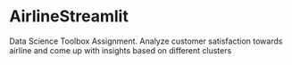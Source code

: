 # AirlineStreamlit
Data Science Toolbox Assignment. Analyze customer satisfaction towards airline and come up with insights based on different clusters

